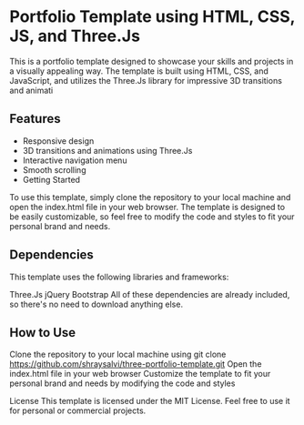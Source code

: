 # Portfolio Template using HTML, CSS, JS, and Three.Js

This is a portfolio template designed to showcase your skills and projects in a visually appealing way. The template is built using HTML, CSS, and JavaScript, and utilizes the Three.Js library for impressive 3D transitions and animati

## Features
- Responsive design
- 3D transitions and animations using Three.Js
- Interactive navigation menu
- Smooth scrolling
- Getting Started

To use this template, simply clone the repository to your local machine and open the index.html file in your web browser. The template is designed to be easily customizable, so feel free to modify the code and styles to fit your personal brand and needs.

## Dependencies
This template uses the following libraries and frameworks:

Three.Js
jQuery
Bootstrap
All of these dependencies are already included, so there's no need to download anything else.

## How to Use
Clone the repository to your local machine using git clone https://github.com/shraysalvi/three-portfolio-template.git
Open the index.html file in your web browser
Customize the template to fit your personal brand and needs by modifying the code and styles

License
This template is licensed under the MIT License. Feel free to use it for personal or commercial projects.
